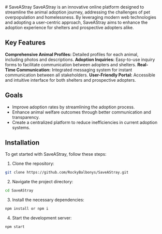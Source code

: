 
﻿# SaveAStray
SaveAStray is an innovative online platform designed to streamline the animal adoption journey, addressing the challenges of pet overpopulation and homelessness. By leveraging modern web technologies and adopting a user-centric approach, SaveAStray aims to enhance the adoption experience for shelters and prospective adopters alike.

## Key Features
**Comprehensive Animal Profiles:** Detailed profiles for each animal, including photos and descriptions.
**Adoption Inquiries:** Easy-to-use inquiry forms to facilitate communication between adopters and shelters.
**Real-Time Communication:** Integrated messaging system for instant communication between all stakeholders.
**User-Friendly Portal:** Accessible and intuitive interface for both shelters and prospective adopters.

## Goals
- Improve adoption rates by streamlining the adoption process.
- Enhance animal welfare outcomes through better communication and transparency.
- Create a centralized platform to reduce inefficiencies in current adoption systems.

## Installation
To get started with SaveAStray, follow these steps:

1. Clone the repository:
``` bash
git clone https://github.com/RockyBalbonys/SaveAStray.git
```

2. Navigate the project directory:
``` bash
cd SaveAStray
```

3. Install the necessary dependencies:
```bash
npm install or npm i
```
4. Start the development server:
```bash
npm start
```

